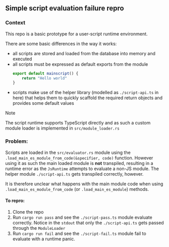 ## Simple script evaluation failure repro

### Context

This repo is a basic prototype for a user-script runtime environment.

There are some basic differences in the way it works:
- all scripts are stored and loaded from the database into memory and executed
- all scripts must be expressed as default exports from the module
    ```typescript
    export default mainscript() {
        return "Hello world"
    }
    ```
- scripts make use of the helper library (modelled as `./script-api.ts` in here) that helps them to quickly scaffold the required return objects and provides some default values

> [!NOTE]
> The script runtime supports TypeScript directly and as such a custom module loader is implemented in `src/module_loader.rs`

### Problem:

Scripts are loaded in the `src/evaluator.rs` module using the `.load_main_es_module_from_code(&specifier, code)` function. However using it as such the main loaded module is **not** transpiled, resulting in a runtime error as the `JsRuntime` attempts to evaluate a non-JS module. The helper module `./script-api.ts` gets transpiled correctly, however.

It is therefore unclear what happens with the main module code when using `.load_main_es_module_from_code` (or `.load_main_es_module`) methods.

#### To repro:

1. Clone the repo
2. Run `cargo run pass` and see the `./script-pass.ts` module evaluate correctly. Notice in the `stdout` that only the `./script-api.ts` gets passed through the `ModuleLoader`
3. Run `cargo run fail` and see the `./script-fail.ts` module fail to evaluate with a runtime panic.
